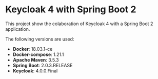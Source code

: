 # Keycloak 4 with Spring Boot 2

This project show the colaboration of Keycloak 4 with a Spring Boot 2 application.

The following versions are used:

* __Docker__: 18.03.1-ce
* __Docker-compose__: 1.21.1
* __Apache Maven__: 3.5.3
* __Spring Boot__: 2.0.3.RELEASE
* __Keycloak__: 4.0.0.Final